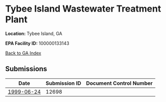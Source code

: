 # Tybee Island Wastewater Treatment Plant

**Location:** Tybee Island, GA

**EPA Facility ID:** 100000133143

[Back to GA Index](../../index.md)

## Submissions

| Date | Submission ID | Document Control Number |
|------|--------------|-------------------------|
| [1999-06-24](submissions/12698.md) | 12698 |  |
